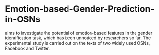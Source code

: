 # Emotion-based-Gender-Prediction-in-OSNs
aims to investigate the potential of emotion-based features in the gender identification task, which has been unnoticed by researchers so far. The experimental study is carried out on the texts of two widely used OSNs, Facebook and Twitter.
